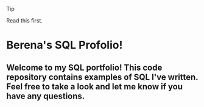 > [!Tip]
> Read this first.

#  Berena's SQL Profolio!

## Welcome to my SQL portfolio! This code repository contains examples of SQL I've written. Feel free to take a look and let me know if you have any questions.


